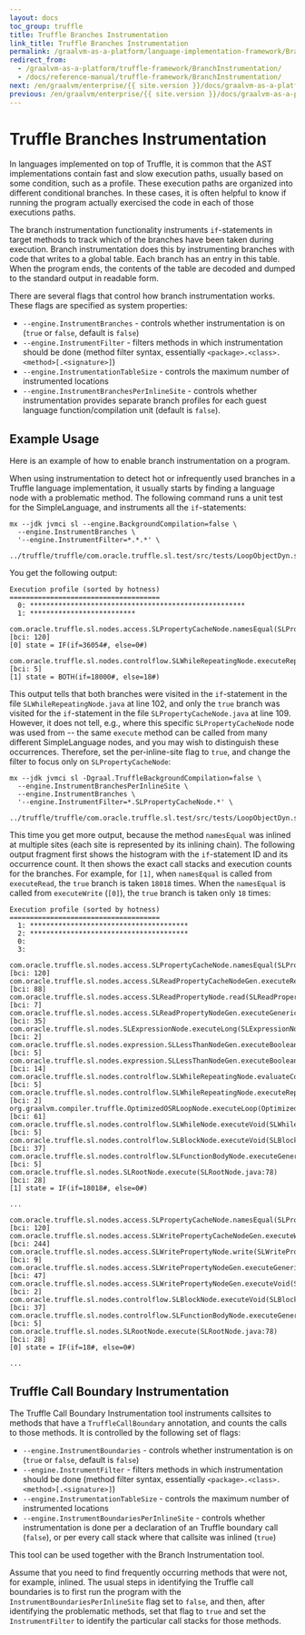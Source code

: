 ```yaml
---
layout: docs
toc_group: truffle
title: Truffle Branches Instrumentation
link_title: Truffle Branches Instrumentation
permalink: /graalvm-as-a-platform/language-implementation-framework/BranchInstrumentation/
redirect_from:
  - /graalvm-as-a-platform/truffle-framework/BranchInstrumentation/
  - /docs/reference-manual/truffle-framework/BranchInstrumentation/
next: /en/graalvm/enterprise/{{ site.version }}/docs/graalvm-as-a-platform/truffle-framework/DynamicObjectModel/
previous: /en/graalvm/enterprise/{{ site.version }}/docs/graalvm-as-a-platform/truffle-framework/
---
```

# Truffle Branches Instrumentation

In languages implemented on top of Truffle, it is common that the AST implementations contain fast and slow
execution paths, usually based on some condition, such as a profile. These execution
paths are organized into different conditional branches. In these cases, it is often
helpful to know if running the program actually exercised the code in each of those
executions paths.

The branch instrumentation functionality instruments `if`-statements in target methods
to track which of the branches have been taken during execution. Branch instrumentation
does this by instrumenting branches with code that writes to a global
table. Each branch has an entry in this table. When the program ends, the
contents of the table are decoded and dumped to the standard output in readable
form.

There are several flags that control how branch instrumentation works. These flags are
specified as system properties:

- `--engine.InstrumentBranches` - controls whether instrumentation is on (`true`
  or `false`, default is `false`)
- `--engine.InstrumentFilter` - filters methods in which instrumentation
  should be done (method filter syntax, essentially `<package>.<class>.<method>[.<signature>]`)
- `--engine.InstrumentationTableSize` - controls the maximum number of
  instrumented locations
- `--engine.InstrumentBranchesPerInlineSite` - controls whether instrumentation
  provides separate branch profiles for each guest language function/compilation unit
  (default is `false`).

## Example Usage

Here is an example of how to enable branch instrumentation on a program.

When using instrumentation to detect hot or infrequently used branches in a Truffle
language implementation, it usually starts by finding a language node with a
problematic method. The following command runs a unit test for the SimpleLanguage,
and instruments all the `if`-statements:

```shell
mx --jdk jvmci sl --engine.BackgroundCompilation=false \
  --engine.InstrumentBranches \
  '--engine.InstrumentFilter=*.*.*' \
  ../truffle/truffle/com.oracle.truffle.sl.test/src/tests/LoopObjectDyn.sl
```

You get the following output:

```shell
Execution profile (sorted by hotness)
=====================================
  0: *****************************************************
  1: **************************

com.oracle.truffle.sl.nodes.access.SLPropertyCacheNode.namesEqual(SLPropertyCacheNode.java:109) [bci: 120]
[0] state = IF(if=36054#, else=0#)

com.oracle.truffle.sl.nodes.controlflow.SLWhileRepeatingNode.executeRepeating(SLWhileRepeatingNode.java:102) [bci: 5]
[1] state = BOTH(if=18000#, else=18#)
```

This output tells that both branches were visited in the `if`-statement in the file
`SLWhileRepeatingNode.java` at line 102, and only the `true` branch was visited for
the `if`-statement in the file `SLPropertyCacheNode.java` at line 109.
However, it does not tell, e.g., where this specific `SLPropertyCacheNode` node was
used from -- the same `execute` method can be called from many different SimpleLanguage
nodes, and you may wish to distinguish these occurrences. Therefore, set the
per-inline-site flag to `true`, and change the filter to focus only on
`SLPropertyCacheNode`:

```shell
mx --jdk jvmci sl -Dgraal.TruffleBackgroundCompilation=false \
  --engine.InstrumentBranchesPerInlineSite \
  --engine.InstrumentBranches \
  '--engine.InstrumentFilter=*.SLPropertyCacheNode.*' \
  ../truffle/truffle/com.oracle.truffle.sl.test/src/tests/LoopObjectDyn.sl
```

This time you get more output, because the method `namesEqual` was inlined at
multiple sites (each site is represented by its inlining chain). The following output
fragment first shows the histogram with the `if`-statement ID and its occurrence
count. It then shows the exact call stacks and execution counts for the branches.
For example, for `[1]`, when `namesEqual` is called from `executeRead`, the `true`
branch is taken `18018` times. When the `namesEqual` is called from `executeWrite`
(`[0]`), the `true` branch is taken only `18` times:

```shell
Execution profile (sorted by hotness)
=====================================
  1: ***************************************
  2: ***************************************
  0:
  3:

com.oracle.truffle.sl.nodes.access.SLPropertyCacheNode.namesEqual(SLPropertyCacheNode.java:109) [bci: 120]
com.oracle.truffle.sl.nodes.access.SLReadPropertyCacheNodeGen.executeRead(SLReadPropertyCacheNodeGen.java:76) [bci: 88]
com.oracle.truffle.sl.nodes.access.SLReadPropertyNode.read(SLReadPropertyNode.java:71) [bci: 7]
com.oracle.truffle.sl.nodes.access.SLReadPropertyNodeGen.executeGeneric(SLReadPropertyNodeGen.java:30) [bci: 35]
com.oracle.truffle.sl.nodes.SLExpressionNode.executeLong(SLExpressionNode.java:81) [bci: 2]
com.oracle.truffle.sl.nodes.expression.SLLessThanNodeGen.executeBoolean_long_long0(SLLessThanNodeGen.java:42) [bci: 5]
com.oracle.truffle.sl.nodes.expression.SLLessThanNodeGen.executeBoolean(SLLessThanNodeGen.java:33) [bci: 14]
com.oracle.truffle.sl.nodes.controlflow.SLWhileRepeatingNode.evaluateCondition(SLWhileRepeatingNode.java:133) [bci: 5]
com.oracle.truffle.sl.nodes.controlflow.SLWhileRepeatingNode.executeRepeating(SLWhileRepeatingNode.java:102) [bci: 2]
org.graalvm.compiler.truffle.OptimizedOSRLoopNode.executeLoop(OptimizedOSRLoopNode.java:113) [bci: 61]
com.oracle.truffle.sl.nodes.controlflow.SLWhileNode.executeVoid(SLWhileNode.java:69) [bci: 5]
com.oracle.truffle.sl.nodes.controlflow.SLBlockNode.executeVoid(SLBlockNode.java:84) [bci: 37]
com.oracle.truffle.sl.nodes.controlflow.SLFunctionBodyNode.executeGeneric(SLFunctionBodyNode.java:81) [bci: 5]
com.oracle.truffle.sl.nodes.SLRootNode.execute(SLRootNode.java:78) [bci: 28]
[1] state = IF(if=18018#, else=0#)

...

com.oracle.truffle.sl.nodes.access.SLPropertyCacheNode.namesEqual(SLPropertyCacheNode.java:109) [bci: 120]
com.oracle.truffle.sl.nodes.access.SLWritePropertyCacheNodeGen.executeWrite(SLWritePropertyCacheNodeGen.java:111) [bci: 244]
com.oracle.truffle.sl.nodes.access.SLWritePropertyNode.write(SLWritePropertyNode.java:73) [bci: 9]
com.oracle.truffle.sl.nodes.access.SLWritePropertyNodeGen.executeGeneric(SLWritePropertyNodeGen.java:33) [bci: 47]
com.oracle.truffle.sl.nodes.access.SLWritePropertyNodeGen.executeVoid(SLWritePropertyNodeGen.java:41) [bci: 2]
com.oracle.truffle.sl.nodes.controlflow.SLBlockNode.executeVoid(SLBlockNode.java:84) [bci: 37]
com.oracle.truffle.sl.nodes.controlflow.SLFunctionBodyNode.executeGeneric(SLFunctionBodyNode.java:81) [bci: 5]
com.oracle.truffle.sl.nodes.SLRootNode.execute(SLRootNode.java:78) [bci: 28]
[0] state = IF(if=18#, else=0#)

...
```

## Truffle Call Boundary Instrumentation

The Truffle Call Boundary Instrumentation tool instruments callsites to methods that
have a `TruffleCallBoundary` annotation, and counts the calls to those methods. It is
controlled by the following set of flags:

- `--engine.InstrumentBoundaries` - controls whether instrumentation is on (`true`
  or `false`, default is `false`)
- `--engine.InstrumentFilter` - filters methods in which instrumentation
  should be done (method filter syntax, essentially `<package>.<class>.<method>[.<signature>]`)
- `--engine.InstrumentationTableSize` - controls the maximum number of
  instrumented locations
- `--engine.InstrumentBoundariesPerInlineSite` - controls whether instrumentation
  is done per a declaration of an Truffle boundary call (`false`), or per every call
  stack where that callsite was inlined (`true`)

This tool can be used together with the Branch Instrumentation tool.

Assume that you need to find frequently occurring methods that were not, for example,
inlined. The usual steps in identifying the Truffle call boundaries is to first run the
program with the `InstrumentBoundariesPerInlineSite` flag set to `false`, and
then, after identifying the problematic methods, set that flag to `true` and set the
`InstrumentFilter` to identify the particular call stacks for those methods.
